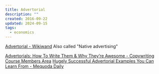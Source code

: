 ```yaml
---
title: Advertorial
description: ""
created: 2016-09-22
updated: 2024-09-15
tags:
  - economics
---
```


[Advertorial - Wikiwand](https://omni.wikiwand.com/en/Advertorial)
Also called "Native advertising"

[Advertorials: How To Write Them & Why They’re Awesome - Copywriting Course Members Area](https://copywritingcourse.com/advertorials-how-to-write-them/)
[Hugely Successful Advertorial Examples You Can Learn From - Mequoda Daily](https://www.mequoda.com/articles/multiplatform-publishing-strategy/successful-advertorial-examples/)
